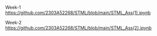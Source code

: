 Week-1
https://github.com/2303A52268/STML/blob/main/STML_Ass(1).ipynb

Week-2
https://github.com/2303A52268/STML/blob/main/STML_Ass(2).ipynb
